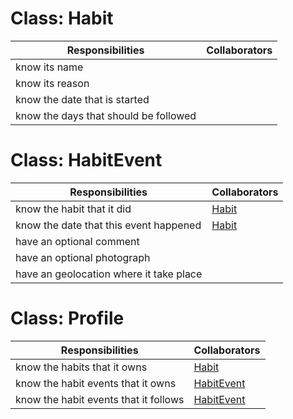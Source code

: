 # <a name="habit"></a>Class: Habit

| Responsibilities                      | Collaborators |
| ------------------------------------- | ------------- |
| know its name                         |               |
| know its reason                       |               |
| know the date that is started         |               |
| know the days that should be followed |               |

# <a name="habit-event"></a>Class: HabitEvent

| Responsibilities                       | Collaborators   |
| -------------------------------------- | --------------- |
| know the habit that it did             | [Habit](#habit) |
| know the date that this event happened | [Habit](#habit) |
| have an optional comment               |                 |
| have an optional photograph            |                 |
| have an geolocation where it take place|                 |

# <a name="profile"></a>Class: Profile

| Responsibilities                   | Collaborators              |
| ---------------------------------- | -------------------------- |
| know the habits that it owns       | [Habit](#habit)            |
| know the habit events that it owns | [HabitEvent](#habit-event) |
| know the habit events that it follows | [HabitEvent](#habit-event) |
